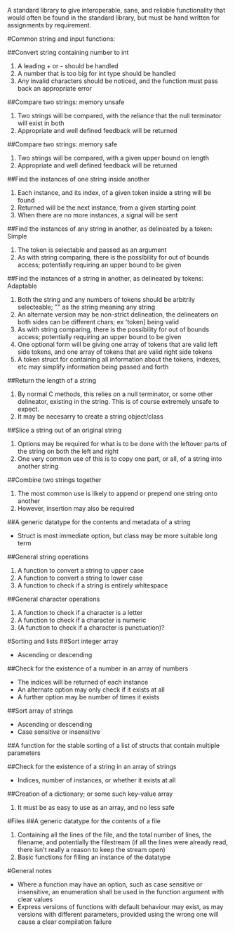 A standard library to give interoperable, sane, and reliable functionality that would often be found in the standard library, but must be hand written for assignments by requirement.


#Common string and input functions:

##Convert string containing number to int
1. A leading + or - should be handled
2. A number that is too big for int type should be handled
3. Any invalid characters should be noticed, and the function must pass back an appropriate error

##Compare two strings: memory unsafe
1. Two strings will be compared, with the reliance that the null terminator will exist in both
2. Appropriate and well defined feedback will be returned

##Compare two strings: memory safe
1. Two strings will be compared, with a given upper bound on length
2. Appropriate and well defined feedback will be returned

##Find the instances of one string inside another
1. Each instance, and its index, of a given token inside a string will be found
2. Returned will be the next instance, from a given starting point
3. When there are no more instances, a signal will be sent

##Find the instances of any string in another, as delineated by a token: Simple
1. The token is selectable and passed as an argument
2. As with string comparing, there is the possibility for out of bounds access; potentially requiring an upper bound to be given

##Find the instances of a string in another, as delineated by tokens: Adaptable
1. Both the string and any numbers of tokens should be arbitrily selecteable; "" as the string meaning any string
2. An alternate version may be non-strict delineation, the delineaters on both sides can be different chars; ex 'token] being valid
3. As with string comparing, there is the possibility for out of bounds access; potentially requiring an upper bound to be given
4. One optional form will be giving one array of tokens that are valid left side tokens, and one array of tokens that are valid right side tokens
5. A token struct for containing all information about the tokens, indexes, etc may simplify information being passed and forth

##Return the length of a string
1. By normal C methods, this relies on a null terminator, or some other delineator, existing in the string. This is of course extremely unsafe to expect.
2. It may be necesarry to create a string object/class

##Slice a string out of an original string
1. Options may be required for what is to be done with the leftover parts of the string on both the left and right
2. One very common use of this is to copy one part, or all, of a string into another string

##Combine two strings together
1. The most common use is likely to append or prepend one string onto another
2. However, insertion may also be required

##A generic datatype for the contents and metadata of a string
+ Struct is most immediate option, but class may be more suitable long term

##General string operations
1. A function to convert a string to upper case
2. A function to convert a string to lower case
3. A function to check if a string is entirely whitespace

##General character operations
1. A function to check if a character is a letter
2. A function to check if a character is numeric
3. (A function to check if a character is punctuation)?  

#Sorting and lists
##Sort integer array
+ Ascending or descending

##Check for the existence of a number in an array of numbers
+ The indices will be returned of each instance
+ An alternate option may only check if it exists at all
+ A further option may be number of times it exists

##Sort array of strings
+ Ascending or descending
+ Case sensitive or insensitive

##A function for the stable sorting of a list of structs that contain multiple parameters

##Check for the existence of a string in an array of strings
+ Indices, number of instances, or whether it exists at all

##Creation of a dictionary; or some such key-value array
1. It must be as easy to use as an array, and no less safe

#Files
##A generic datatype for the contents of a file
1. Containing all the lines of the file, and the total number of lines, the filename, and potentially the filestream (if all the lines were already read, there isn't really a reason to keep the stream open)
2. Basic functions for filling an instance of the datatype

#General notes
+ Where a function may have an option, such as case sensitive or insensitive, an enumeration shall be used in the function argument with clear values
+ Express versions of functions with default behaviour may exist, as may versions with different parameters, provided using the wrong one will cause a clear compilation failure

